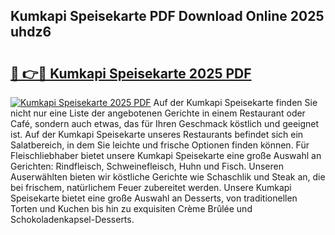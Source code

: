 ## Kumkapi Speisekarte PDF Download Online 2025 uhdz6

# <h2><a href="http://gccdjb.nevu.top/?p=Kumkapi+Speisekarte">🔗 👉🔴 Kumkapi Speisekarte 2025 PDF</a></h2>

[![Kumkapi Speisekarte 2025 PDF](https://i.imgur.com/dBaPXMq.png)](http://gccdjb.nevu.top/?p=Kumkapi+Speisekarte)
Auf der Kumkapi Speisekarte finden Sie nicht nur eine Liste der angebotenen Gerichte in einem Restaurant oder Café, sondern auch etwas, das für Ihren Geschmack köstlich und geeignet ist. Auf der Kumkapi Speisekarte unseres Restaurants befindet sich ein Salatbereich, in dem Sie leichte und frische Optionen finden können. Für Fleischliebhaber bietet unsere Kumkapi Speisekarte eine große Auswahl an Gerichten: Rindfleisch, Schweinefleisch, Huhn und Fisch. Unseren Auserwählten bieten wir köstliche Gerichte wie Schaschlik und Steak an, die bei frischem, natürlichem Feuer zubereitet werden. Unsere Kumkapi Speisekarte bietet eine große Auswahl an Desserts, von traditionellen Torten und Kuchen bis hin zu exquisiten Crème Brûlée und Schokoladenkapsel-Desserts.
